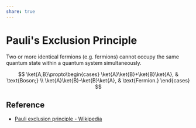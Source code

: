 ```yaml
---
share: true
---
```


# Pauli's Exclusion Principle

Two or more identical fermions (e.g. fermions) cannot occupy the same quantum state within a quantum system simultaneously.

$$
\ket{A,B}\propto\begin{cases}
\ket{A}\ket{B}+\ket{B}\ket{A}, & \text{Boson;} \\
\ket{A}\ket{B}-\ket{B}\ket{A}, & \text{Fermion.}
\end{cases}
$$

## Reference

- [Pauli exclusion principle - Wikipedia](https://en.wikipedia.org/wiki/Pauli_exclusion_principle)
